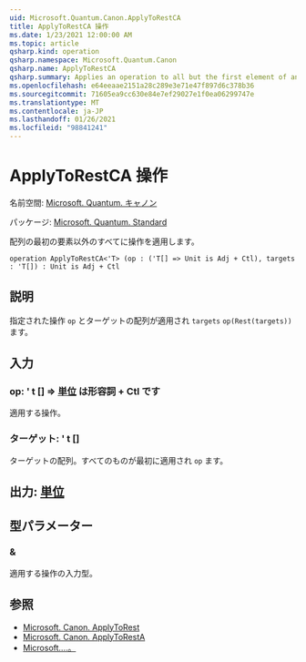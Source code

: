 ```yaml
---
uid: Microsoft.Quantum.Canon.ApplyToRestCA
title: ApplyToRestCA 操作
ms.date: 1/23/2021 12:00:00 AM
ms.topic: article
qsharp.kind: operation
qsharp.namespace: Microsoft.Quantum.Canon
qsharp.name: ApplyToRestCA
qsharp.summary: Applies an operation to all but the first element of an array.
ms.openlocfilehash: e64eeaae2151a28c289e3e71e47f897d6c378b36
ms.sourcegitcommit: 71605ea9cc630e84e7ef29027e1f0ea06299747e
ms.translationtype: MT
ms.contentlocale: ja-JP
ms.lasthandoff: 01/26/2021
ms.locfileid: "98841241"
---
```

# <a name="applytorestca-operation"></a>ApplyToRestCA 操作

名前空間: [Microsoft. Quantum. キャノン](xref:Microsoft.Quantum.Canon)

パッケージ: [Microsoft. Quantum. Standard](https://nuget.org/packages/Microsoft.Quantum.Standard)


配列の最初の要素以外のすべてに操作を適用します。

```qsharp
operation ApplyToRestCA<'T> (op : ('T[] => Unit is Adj + Ctl), targets : 'T[]) : Unit is Adj + Ctl
```


## <a name="description"></a>説明

指定された操作 `op` とターゲットの配列が適用され `targets` `op(Rest(targets))` ます。

## <a name="input"></a>入力

### <a name="op--t--unit--is-adj--ctl"></a>op: ' t [] => [単位](xref:microsoft.quantum.lang-ref.unit)  は形容詞 + Ctl です

適用する操作。


### <a name="targets--t"></a>ターゲット: ' t []

ターゲットの配列。すべてのものが最初に適用され `op` ます。



## <a name="output--unit"></a>出力: [単位](xref:microsoft.quantum.lang-ref.unit)



## <a name="type-parameters"></a>型パラメーター

### <a name="t"></a>&

適用する操作の入力型。

## <a name="see-also"></a>参照

- [Microsoft. Canon. ApplyToRest](xref:Microsoft.Quantum.Canon.ApplyToRest)
- [Microsoft. Canon. ApplyToRestA](xref:Microsoft.Quantum.Canon.ApplyToRestA)
- [Microsoft....。](xref:Microsoft.Quantum.Canon.ApplyToRestC)
